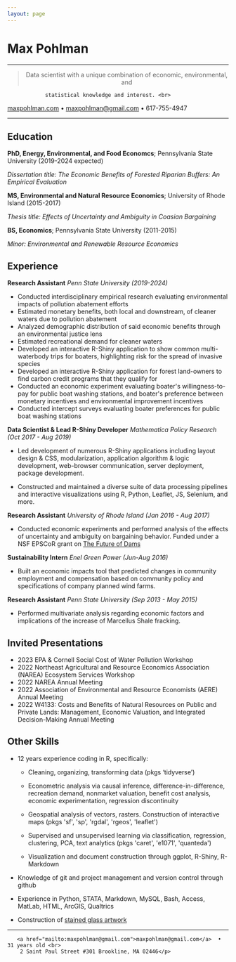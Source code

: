 ```yaml
---
layout: page
---
```

Max Pohlman
============

----

><p align="center">Data scientist with a unique combination of economic, environmental, and
  				statistical knowledge and interest. <br>
<a href="maxpohlman.com">maxpohlman.com</a>  •   <a href="mailto:maxpohlman@gmail.com">maxpohlman@gmail.com</a>  •  617-755-4947 </p>

----

Education
---------

**PhD, Energy, Environmental, and Food Economcs**; Pennsylvania State University (2019-2024 expected)

*Dissertation title: The Economic Benefits of Forested Riparian Buffers: An Empirical Evaluation*

**MS, Environmental and Natural Resource Economics**; University of Rhode Island (2015-2017)

*Thesis title: Effects of Uncertainty and Ambiguity in Coasian Bargaining*

**BS, Economics**; Pennsylvania State University (2011-2015)

*Minor: Environmental and Renewable Resource Economics*

Experience
----------

**Research Assistant**
*Penn State University (2019-2024)*

* Conducted interdisciplinary empirical research evaluating environmental impacts of pollution abatement efforts
* Estimated monetary benefits, both local and downstream, of cleaner waters due to pollution abatement
* Analyzed demographic distribution of said economic benefits through an environmental justice lens
* Estimated recreational demand for cleaner waters 
* Developed an interactive R-Shiny application to show common multi-waterbody trips for boaters, highlighting risk for the spread of invasive species
* Developed an interactive R-Shiny application for forest land-owners to find carbon credit programs that they qualify for
* Conducted an economic experiment evaluating boater's willingness-to-pay for public boat washing stations, and boater's preference between monetary incentives and environmental improvement incentives
* Conducted intercept surveys evaluating boater preferences for public boat washing stations

**Data Scientist & Lead R-Shiny Developer**
*Mathematica Policy Research (Oct 2017 - Aug 2019)*

* Led development of numerous R-Shiny applications including layout design & CSS, modularization, 
application algorithm & logic development, web-browser communication, server deployment, package development.

* Constructed and maintained a diverse suite of data processing pipelines and interactive visualizations using
R, Python, Leaflet, JS, Selenium, and more. 

**Research Assistant**
*University of Rhode Island (Jan 2016 - Aug 2017)*

* Conducted economic experiments and performed analysis of the effects of uncertainty
and ambiguity on bargaining behavior. Funded under a NSF EPSCoR grant on [The Future of Dams](https://nsf.gov/awardsearch/showAward?AWD_ID=1539071)

**Sustainability Intern**
*Enel Green Power (Jun-Aug 2016)*

* Built an economic impacts tool that predicted changes in community employment
and compensation based on community policy and specifications of company planned wind farms.

**Research Assistant**
*Penn State University  (Sep 2013 - May 2015)*

* Performed multivariate analysis regarding economic factors and implications of the increase
of Marcellus Shale fracking.

Invited Presentations
--------------------
* 2023 EPA & Cornell Social Cost of Water Pollution Workshop
* 2022 Northeast Agricultural and Resource Economics Association (NAREA) Ecosystem Services Workshop
* 2022 NAREA Annual Meeting
* 2022 Association of Environmental and Resource Economists (AERE) Annual Meeting
* 2022 W4133: Costs and Benefits of Natural Resources on Public and Private Lands: Management, Economic Valuation, and Integrated Decision-Making Annual Meeting

Other Skills
--------------------

* 12 years experience coding in R, specifically:

	* Cleaning, organizing, transforming data (pkgs ‘tidyverse’)

	* Econometric analysis via causal inference, difference-in-difference, recreation demand, nonmarket valuation, benefit cost analysis, economic experimentation, regression discontinuity

	* Geospatial analysis of vectors, rasters. Construction of interactive maps
	(pkgs 'sf', 'sp', 'rgdal', 'rgeos', 'leaflet')

	* Supervised and unsupervised learning via classification, regression, clustering, PCA,
	text analytics (pkgs 'caret', 'e1071', 'quanteda')

	* Visualization and document construction through ggplot, R-Shiny, R-Markdown

* Knowledge of git and project management and version control through github

* Experience in Python, STATA, Markdown, MySQL, Bash, Access, MatLab, HTML, ArcGIS, Qualtrics

* Construction of [stained glass artwork](http://www.maxpohlman.com/stainedglass)

----

><p align="center">
       <a href="mailto:maxpohlman@gmail.com">maxpohlman@gmail.com</a>  • 31 years old <br>
		2 Saint Paul Street #301 Brookline, MA 02446</p>
